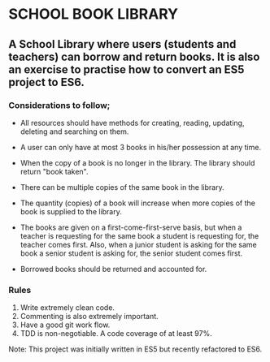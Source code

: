 # SCHOOL BOOK LIBRARY

## A School Library where users (students and teachers) can borrow and return books. It is also an exercise to practise how to convert an ES5 project to ES6.

### Considerations to follow;

* All resources should have methods for creating, reading, updating, deleting and searching on them.

* A user can only have at most 3 books in his/her possession at any time.

* When the copy of a book is no longer in the library. The library should return "book taken".

* There can be multiple copies of the same book in the library.

* The quantity (copies) of a book will increase when more copies of the book is supplied to the library.

* The books are given on a first-come-first-serve basis, but when a teacher is requesting for the same book a student is requesting for, the teacher comes first. Also, when a junior student is asking for the same book a senior student is asking for, the senior student comes first.

* Borrowed books should be returned and accounted for.

### Rules

1. Write extremely clean code.
2. Commenting is also extremely important.
3. Have a good git work flow.
4. TDD is non-negotiable. A code coverage of at least 97%.

Note: This project was initially written in ES5 but recently refactored to ES6.
